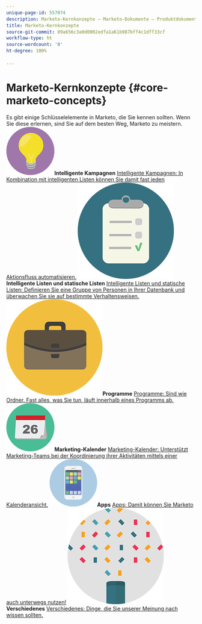 ```yaml
---
unique-page-id: 557074
description: Marketo-Kernkonzepte – Marketo-Dokumente – Produktdokumentation
title: Marketo-Kernkonzepte
source-git-commit: 09a656c3a0d0002edfa1a61b987bff4c1dff33cf
workflow-type: ht
source-wordcount: '0'
ht-degree: 100%

---
```



# Marketo-Kernkonzepte {#core-marketo-concepts}

Es gibt einige Schlüsselelemente in Marketo, die Sie kennen sollten. Wenn Sie diese erlernen, sind Sie auf dem besten Weg, Marketo zu meistern.
**![Intelligente Kampagnen](assets/seo-01.png)Intelligente Kampagnen** [Intelligente Kampagnen: In Kombination mit intelligenten Listen können Sie damit fast jeden Aktionsfluss automatisieren.](https://docs.marketo.com/display/DOCS/Smart+Campaigns)     **![Intelligente Listen und statische Listen](assets/office-35.png)Intelligente Listen und statische Listen** [Intelligente Listen und statische Listen: Definieren Sie eine Gruppe von Personen in Ihrer Datenbank und überwachen Sie sie auf bestimmte Verhaltensweisen.](https://docs.marketo.com/display/DOCS/Smart+Lists+and+Static+Lists)     **![Programme](assets/office-02.png)Programme** [Programme: Sind wie Ordner. Fast alles, was Sie tun, läuft innerhalb eines Programms ab.](https://docs.marketo.com/display/DOCS/Programs)     **![Marketing-Kalender](assets/office-10.png)Marketing-Kalender** [Marketing-Kalender: Unterstützt Marketing-Teams bei der Koordinierung ihrer Aktivitäten mittels einer Kalenderansicht.](https://docs.marketo.com/display/DOCS/Marketing+Calendar)      **![Apps](assets/mobile-apps.png)Apps** [Apps: Damit können Sie Marketo auch unterwegs nutzen!](core-marketo-concepts/mobile-apps.md)     **![Verschiedenes](assets/party-11.png)Verschiedenes** [Verschiedenes: Dinge, die Sie unserer Meinung nach wissen sollten.](https://docs.marketo.com/display/DOCS/Miscellaneous)
